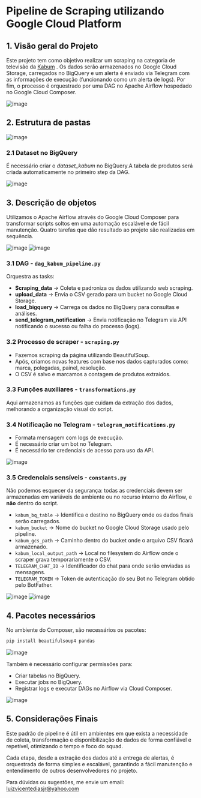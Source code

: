 # Pipeline de Scraping utilizando Google Cloud Platform

## 1. Visão geral do Projeto

Este projeto tem como objetivo realizar um scraping na categoria de televisão da [Kabum](https://www.kabum.com.br/tv) . Os dados serão armazenados no Google Cloud Storage, carregados no BigQuery e um alerta é enviado via Telegram com as informações de execução (funcionando como um alerta de logs). Por fim, o processo é orquestrado por uma DAG no Apache Airflow hospedado no Google Cloud Composer.

![image](https://github.com/user-attachments/assets/5297c884-bbe1-4120-8e7a-a95d4e26bffc)


## 2. Estrutura de pastas

![image](https://github.com/user-attachments/assets/f4beef6a-802e-4454-bd69-a75c20088f73)


### 2.1 Dataset no BigQuery

É necessário criar o *dataset\_kabum* no BigQuery.A tabela de produtos será criada automaticamente no primeiro step da DAG.

![image](https://github.com/user-attachments/assets/a31affb8-5637-4016-b30d-46569d027668)

## 3. Descrição de objetos

Utilizamos o Apache Airflow através do Google Cloud Composer para transformar scripts soltos em uma automação escalável e de fácil manutenção. Quatro tarefas que dão resultado ao projeto são realizadas em sequência.

![image](https://github.com/user-attachments/assets/b39c8659-c845-45cd-abd0-1a28c5452219)
![image](https://github.com/user-attachments/assets/2f071e87-8342-4289-bfb8-32c358eb32f7)


### 3.1 DAG - `dag_kabum_pipeline.py`

Orquestra as tasks:

* **Scraping\_data** → Coleta e padroniza os dados utilizando web scraping.
* **upload\_data** → Envia o CSV gerado para um bucket no Google Cloud Storage.
* **load\_bigquery** → Carrega os dados no BigQuery para consultas e análises.
* **send\_telegram\_notification** → Envia notificação no Telegram via API notificando o sucesso ou falha do processo (logs).

### 3.2 Processo de scraper - `scraping.py`

* Fazemos scraping da página utilizando BeautifulSoup.
* Após, criamos novas features com base nos dados capturados como: marca, polegadas, painel, resolução.
* O CSV é salvo e marcamos a contagem de produtos extraídos.

### 3.3 Funções auxiliares - `transformations.py`

Aqui armazenamos as funções que cuidam da extração dos dados, melhorando a organização visual do script.

### 3.4 Notificação no Telegram - `telegram_notifications.py`

* Formata mensagem com logs de execução.
* É necessário criar um bot no Telegram.
* É necessário ter credenciais de acesso para uso da API.

![image](https://github.com/user-attachments/assets/42357320-0ef4-4edf-8fbf-82f9c8f3f226)


### 3.5 Credenciais sensíveis - `constants.py`

Não podemos esquecer da segurança: todas as credenciais devem ser armazenadas em variáveis de ambiente ou no recurso interno do Airflow, e **não** dentro do script.

* `kabum_bq_table` → Identifica o destino no BigQuery onde os dados finais serão carregados.
* `kabum_bucket` → Nome do bucket no Google Cloud Storage usado pelo pipeline.
* `kabum_gcs_path` → Caminho dentro do bucket onde o arquivo CSV ficará armazenado.
* `kabum_local_output_path` → Local no filesystem do Airflow onde o scraper grava temporariamente o CSV.
* `TELEGRAM_CHAT_ID` → Identificador do chat para onde serão enviadas as mensagens.
* `TELEGRAM_TOKEN` → Token de autenticação do seu Bot no Telegram obtido pelo BotFather.

![image](https://github.com/user-attachments/assets/9abcc14d-8285-4ea6-8b9b-a0a4a64c634e)
![image](https://github.com/user-attachments/assets/289df805-5327-4166-8bf0-65a0d1079d46)


## 4. Pacotes necessários

No ambiente do Composer, são necessários os pacotes:

```bash
pip install beautifulsoup4 pandas
```
![image](https://github.com/user-attachments/assets/bf3df282-4856-45a7-9f41-73bc89e971cd)



Também é necessário configurar permissões para:

* Criar tabelas no BigQuery.
* Executar jobs no BigQuery.
* Registrar logs e executar DAGs no Airflow via Cloud Composer.
  
![image](https://github.com/user-attachments/assets/9801f404-f434-4931-b405-95ed58453ae1)

## 5. Considerações Finais

Este padrão de pipeline é útil em ambientes em que exista a necessidade de coleta, transformação e disponibilização de dados de forma confiável e repetível, otimizando o tempo e foco do squad.

Cada etapa, desde a extração dos dados até a entrega de alertas, é orquestrada de forma simples e escalável, garantindo a fácil manutenção e entendimento de outros desenvolvedores no projeto.

Para dúvidas ou sugestões, me envie um email: [luizvicentediasjr@yahoo.com](mailto:luizvicentediasjr@yahoo.com)
